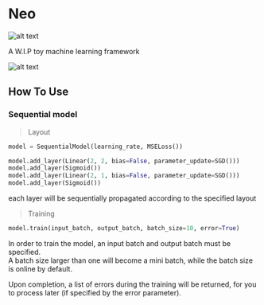 # Neo 
![alt text](https://img.shields.io/teamcity/codebetter/bt428.svg)

A W.I.P toy machine learning framework

![alt text](http://download.gamezone.com/uploads/image/data/1201507/article_post_width_Thomas-Anderson-aka-Neo-the-Matrix-1024x516.jpg)

## How To Use

### Sequential model
>Layout

```python
model = SequentialModel(learning_rate, MSELoss())

model.add_layer(Linear(2, 2, bias=False, parameter_update=SGD()))
model.add_layer(Sigmoid())
model.add_layer(Linear(2, 1, bias=False, parameter_update=SGD()))
model.add_layer(Sigmoid())
```
each layer will be sequentially propagated according to the specified layout

>Training
```python
model.train(input_batch, output_batch, batch_size=10, error=True)
```
In order to train the model, an input batch and output batch must be specified.<br>
A batch size larger than one will become a mini batch, while the batch size is online by default.

Upon completion, a list of errors during the training will be returned, for you to process later (if specified by the error parameter).
